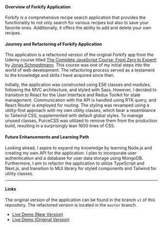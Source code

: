 
#### Overview of Forkify Application
Forkify is a comprehensive recipe search application that provides the functionality to not only search for various
recipes but also to save your favorite ones. Additionally, it offers the ability to add and delete your own recipes.

#### Journey and Refactoring of Forkify Application
This application is a refactored version of the original Forkify app from the Udemy course titled [The Complete
JavaScript Course: From Zero to Expert!](https://www.udemy.com/course/the-complete-javascript-course/) by [Jonas Schmedtmann](https://twitter.com/jonasschmedtman). This course was one of my initial steps into the world of
web development. The refactoring process served as a testament to the knowledge and skills I have acquired since then.

Initially, the application was constructed using ES6 classes and modules, following the MVC architecture, and styled
with Sass. However, I decided to transition to React for the User Interface and Redux Toolkit for state management.
Communication with the API is handled using RTK query, and React Router is employed for routing. The styling was
revamped using a utility-first approach with my own utility classes, which bear a resemblance to Tailwind CSS,
supplemented with default global styles. To manage unused classes, PurceCSS was utilized to remove them from the
production build, resulting in a surprisingly lean 1600 lines of CSS.


#### Future Enhancements and Learning Path
Looking ahead, I aspire to expand my knowledge by learning Node.js and creating my own API for the application. I plan
to incorporate user authentication and a database for user data storage using MongoDB. Furthermore, I aim to refactor
the application to utilize TypeScript and Next.js, and transition to MUI library for styled components and Tailwind for
utility classes.


---
#### Links
The original version of the application can be found in the branch `v1` of this repository. The refactored version is
located in the `master` branch. 

- [Live Demo (New Version)](https://forkify-mkk.netlify.app/)
- [Live Demo (Original Version)](https://forkify-v1-mkk.netlify.app/)



